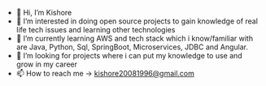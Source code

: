 - 👋 Hi, I’m Kishore
- 👀 I’m interested in doing open source projects to gain knowledge of real life tech issues and learning other technologies
- 🌱 I’m currently learning AWS and tech stack which i know/familiar with are Java, Python, Sql, SpringBoot, Microservices, JDBC and Angular.
- 💞️ I’m looking for projects where i can put my knowledge to use and grow in my career
- 📫 How to reach me -> kishore20081996@gmail.com

<!---
kishore2008/kishore2008 is a ✨ special ✨ repository because its `README.md` (this file) appears on your GitHub profile.
You can click the Preview link to take a look at your changes.
--->
